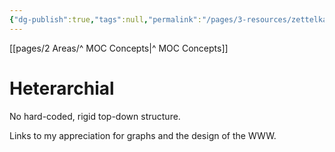 ```yaml
---
{"dg-publish":true,"tags":null,"permalink":"/pages/3-resources/zettelkasten/reference-notes/heterarchial/"}
---
```


[[pages/2 Areas/^ MOC Concepts|^ MOC Concepts]]

# Heterarchial

No hard-coded, rigid top-down structure.

Links to my appreciation for graphs and the design of the WWW.